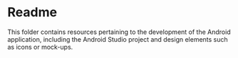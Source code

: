 # Readme

This folder contains resources pertaining to the development of the Android application, including the Android Studio project and design elements such as icons or mock-ups.